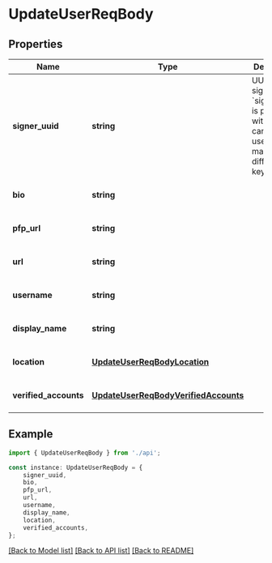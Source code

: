 # UpdateUserReqBody


## Properties

Name | Type | Description | Notes
------------ | ------------- | ------------- | -------------
**signer_uuid** | **string** | UUID of the signer. &#x60;signer_uuid&#x60; is paired with API key, can\&#39;t use a &#x60;uuid&#x60; made with a different API key.  | [default to undefined]
**bio** | **string** |  | [optional] [default to undefined]
**pfp_url** | **string** |  | [optional] [default to undefined]
**url** | **string** |  | [optional] [default to undefined]
**username** | **string** |  | [optional] [default to undefined]
**display_name** | **string** |  | [optional] [default to undefined]
**location** | [**UpdateUserReqBodyLocation**](UpdateUserReqBodyLocation.md) |  | [optional] [default to undefined]
**verified_accounts** | [**UpdateUserReqBodyVerifiedAccounts**](UpdateUserReqBodyVerifiedAccounts.md) |  | [optional] [default to undefined]

## Example

```typescript
import { UpdateUserReqBody } from './api';

const instance: UpdateUserReqBody = {
    signer_uuid,
    bio,
    pfp_url,
    url,
    username,
    display_name,
    location,
    verified_accounts,
};
```

[[Back to Model list]](../README.md#documentation-for-models) [[Back to API list]](../README.md#documentation-for-api-endpoints) [[Back to README]](../README.md)
